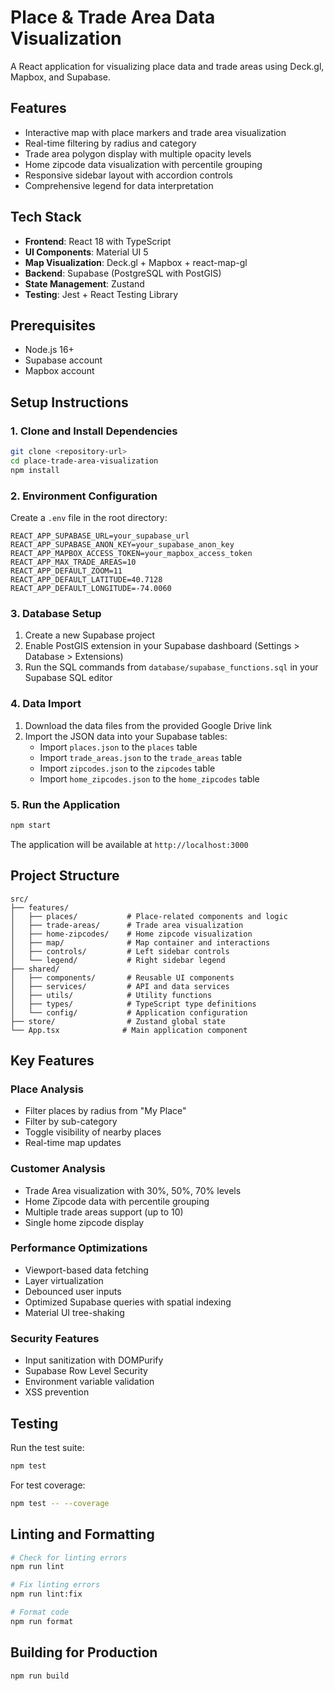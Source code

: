 # Place & Trade Area Data Visualization

A React application for visualizing place data and trade areas using Deck.gl, Mapbox, and Supabase.

## Features

- Interactive map with place markers and trade area visualization
- Real-time filtering by radius and category
- Trade area polygon display with multiple opacity levels
- Home zipcode data visualization with percentile grouping
- Responsive sidebar layout with accordion controls
- Comprehensive legend for data interpretation

## Tech Stack

- **Frontend**: React 18 with TypeScript
- **UI Components**: Material UI 5
- **Map Visualization**: Deck.gl + Mapbox + react-map-gl
- **Backend**: Supabase (PostgreSQL with PostGIS)
- **State Management**: Zustand
- **Testing**: Jest + React Testing Library

## Prerequisites

- Node.js 16+
- Supabase account
- Mapbox account

## Setup Instructions

### 1. Clone and Install Dependencies

```bash
git clone <repository-url>
cd place-trade-area-visualization
npm install
```

### 2. Environment Configuration

Create a `.env` file in the root directory:

```env
REACT_APP_SUPABASE_URL=your_supabase_url
REACT_APP_SUPABASE_ANON_KEY=your_supabase_anon_key
REACT_APP_MAPBOX_ACCESS_TOKEN=your_mapbox_access_token
REACT_APP_MAX_TRADE_AREAS=10
REACT_APP_DEFAULT_ZOOM=11
REACT_APP_DEFAULT_LATITUDE=40.7128
REACT_APP_DEFAULT_LONGITUDE=-74.0060
```

### 3. Database Setup

1. Create a new Supabase project
2. Enable PostGIS extension in your Supabase dashboard (Settings > Database > Extensions)
3. Run the SQL commands from `database/supabase_functions.sql` in your Supabase SQL editor

### 4. Data Import

1. Download the data files from the provided Google Drive link
2. Import the JSON data into your Supabase tables:
   - Import `places.json` to the `places` table
   - Import `trade_areas.json` to the `trade_areas` table
   - Import `zipcodes.json` to the `zipcodes` table
   - Import `home_zipcodes.json` to the `home_zipcodes` table

### 5. Run the Application

```bash
npm start
```

The application will be available at `http://localhost:3000`

## Project Structure

```
src/
├── features/
│   ├── places/           # Place-related components and logic
│   ├── trade-areas/      # Trade area visualization
│   ├── home-zipcodes/    # Home zipcode visualization
│   ├── map/              # Map container and interactions
│   ├── controls/         # Left sidebar controls
│   └── legend/           # Right sidebar legend
├── shared/
│   ├── components/       # Reusable UI components
│   ├── services/         # API and data services
│   ├── utils/            # Utility functions
│   ├── types/            # TypeScript type definitions
│   └── config/           # Application configuration
├── store/                # Zustand global state
└── App.tsx              # Main application component
```

## Key Features

### Place Analysis
- Filter places by radius from "My Place"
- Filter by sub-category
- Toggle visibility of nearby places
- Real-time map updates

### Customer Analysis
- Trade Area visualization with 30%, 50%, 70% levels
- Home Zipcode data with percentile grouping
- Multiple trade areas support (up to 10)
- Single home zipcode display

### Performance Optimizations
- Viewport-based data fetching
- Layer virtualization
- Debounced user inputs
- Optimized Supabase queries with spatial indexing
- Material UI tree-shaking

### Security Features
- Input sanitization with DOMPurify
- Supabase Row Level Security
- Environment variable validation
- XSS prevention

## Testing

Run the test suite:

```bash
npm test
```

For test coverage:

```bash
npm test -- --coverage
```

## Linting and Formatting

```bash
# Check for linting errors
npm run lint

# Fix linting errors
npm run lint:fix

# Format code
npm run format
```

## Building for Production

```bash
npm run build
```




